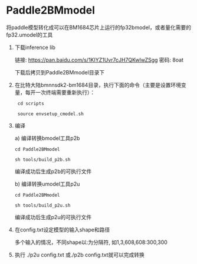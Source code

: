# Paddle2BMmodel

将paddle模型转化成可以在BM1684芯片上运行的fp32bmodel，或者量化需要的fp32.umodel的工具

1. 下载inference lib

    链接: https://pan.baidu.com/s/1KIYZ1Uvr7cJH7QKwlwZSgg  密码: 8oat
    
    下载后拷贝到Paddle2BMmodel目录下
  
2. 在比特大陆bmnnsdk2-bm1684目录，执行下面的命令（主要是设置环境变量，每开一次终端需要重新执行）：

        cd scripts

        source envsetup_cmodel.sh
  
3.  编译 

    a) 编译转换bmodel工具p2b
    
        cd Paddle2BMmodel
    
        sh tools/build_p2b.sh 

      编译成功后生成p2b的可执行文件

    b) 编译转换umodel工具p2u
    
        cd Paddle2BMmodel
    
        sh tools/build_p2u.sh 

      编译成功后生成p2u的可执行文件
  
4. 在config.txt设定模型的输入shape和路径

   多个输入的情况，不同shape以:为分隔符, 如1,3,608,608:300,300

5. 执行 ./p2u config.txt 或./p2b config.txt就可以完成转换

   
  

